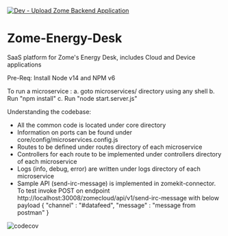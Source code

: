 [![Dev - Upload Zome Backend Application](https://github.com/Zome-Energy-Networks/zome-energy-desk/actions/workflows/dev.yml/badge.svg)](https://github.com/Zome-Energy-Networks/zome-energy-desk/actions/workflows/dev.yml)

# Zome-Energy-Desk
SaaS platform for Zome's Energy Desk, includes Cloud and Device applications

Pre-Req:
Install Node v14 and NPM v6

To run a microservice :
    a. goto microservices/<component> directory using any shell
    b. Run "npm install"
    c. Run "node start.server.js"

Understanding the codebase:

- All the common code is located under core directory
- Information on ports can be found under core/config/microservices.config.js
- Routes to be defined under routes directory of each microservice
- Controllers for each route to be implemented under controllers directory of each microservice
- Logs (info, debug, error) are written under logs directory of each microservice
- Sample API (send-irc-message) is implemented in zomekit-connector.
    To test invoke POST on endpoint http://localhost:30008/zomecloud/api/v1/send-irc-message with below payload
    {
        "channel" : "#datafeed",
        "message" : "message from postman"
    }


![codecov](https://codecov.io/gh/Zome-Energy-Networks/zome-energy-desk/branch/codecov/graph/badge.svg?token=C2WR54N1IN)
